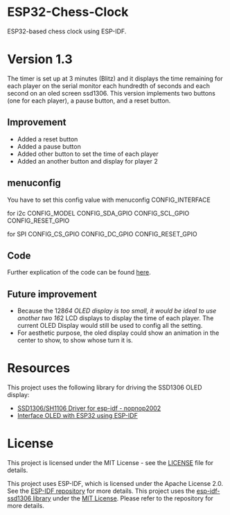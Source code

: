 # ESP32-Chess-Clock
ESP32-based chess clock using ESP-IDF.

# Version 1.3
The timer is set up at 3 minutes (Blitz) and it displays the time remaining for each player on the serial monitor each hundredth of seconds and each second on an oled screen ssd1306. This version implements two buttons (one for each player), a pause button, and a reset button.

## Improvement
- Added a reset button
- Added a pause button
- Added other button to set the time of each player
- Added an another button and display for player 2

## menuconfig
 You have to set this config value with menuconfig
 CONFIG_INTERFACE

 for i2c
 CONFIG_MODEL
 CONFIG_SDA_GPIO
 CONFIG_SCL_GPIO
 CONFIG_RESET_GPIO

 for SPI
 CONFIG_CS_GPIO
 CONFIG_DC_GPIO
 CONFIG_RESET_GPIO

## Code

Further explication of the code can be found [here](Code.md).

## Future improvement

- Because the 128*64 OLED display is too small, it would be ideal to use another two 16*2 LCD displays to display the time of each player. The current OLED Display would still be used to config all the setting.
- For aesthetic purpose, the oled display could show an animation in the center to show, to show whose turn it is.


# Resources
This project uses the following library for driving the SSD1306 OLED display:
- [SSD1306/SH1106 Driver for esp-idf - nopnop2002](https://github.com/nopnop2002/esp-idf-ssd1306?tab=readme-ov-file)
- [Interface OLED with ESP32 using ESP-IDF](https://esp32tutorials.com/oled-esp32-esp-idf-tutorial/)

# License

This project is licensed under the MIT License - see the [LICENSE](./LICENSE) file for details.

This project uses ESP-IDF, which is licensed under the Apache License 2.0. See the [ESP-IDF repository](https://github.com/espressif/esp-idf) for more details.
This project uses the [esp-idf-ssd1306 library](https://github.com/nopnop2002/esp-idf-ssd1306) under the [MIT License](https://github.com/nopnop2002/esp-idf-ssd1306/blob/main/LICENSE). Please refer to the repository for more details.